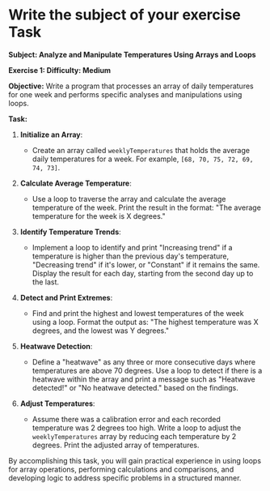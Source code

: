# Write the subject of your exercise Task

**Subject: Analyze and Manipulate Temperatures Using Arrays and Loops**

**Exercise 1: Difficulty: Medium**

**Objective:** 
Write a program that processes an array of daily temperatures for one week and performs specific analyses and manipulations using loops.

**Task:**
1. **Initialize an Array**: 
   - Create an array called `weeklyTemperatures` that holds the average daily temperatures for a week. For example, `[68, 70, 75, 72, 69, 74, 73]`.

2. **Calculate Average Temperature**:
   - Use a loop to traverse the array and calculate the average temperature of the week. Print the result in the format: "The average temperature for the week is X degrees."

3. **Identify Temperature Trends**:
   - Implement a loop to identify and print "Increasing trend" if a temperature is higher than the previous day's temperature, "Decreasing trend" if it's lower, or "Constant" if it remains the same. Display the result for each day, starting from the second day up to the last.

4. **Detect and Print Extremes**:
   - Find and print the highest and lowest temperatures of the week using a loop. Format the output as: "The highest temperature was X degrees, and the lowest was Y degrees."

5. **Heatwave Detection**:
   - Define a "heatwave" as any three or more consecutive days where temperatures are above 70 degrees. Use a loop to detect if there is a heatwave within the array and print a message such as "Heatwave detected!" or "No heatwave detected." based on the findings.

6. **Adjust Temperatures**:
   - Assume there was a calibration error and each recorded temperature was 2 degrees too high. Write a loop to adjust the `weeklyTemperatures` array by reducing each temperature by 2 degrees. Print the adjusted array of temperatures.

By accomplishing this task, you will gain practical experience in using loops for array operations, performing calculations and comparisons, and developing logic to address specific problems in a structured manner.
